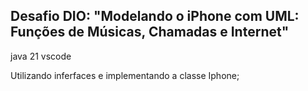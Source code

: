 ## Desafio DIO: "Modelando o iPhone com UML: Funções de Músicas, Chamadas e Internet"

java 21
vscode

Utilizando inferfaces e implementando a classe Iphone;